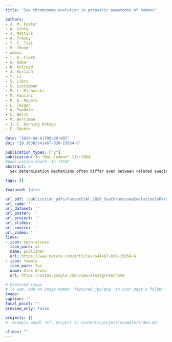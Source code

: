 ```yaml
---
title: "Sex chromosome evolution in parasitic nematodes of humans"

authors:
- J. M. Foster
- A. Grote
- J. Mattick
- A. Tracey
- Y. C. Tsai
- M. Chung
- admin
- T. A. Clark
- A. Geber
- N. Holroyd
- J. Korlach
- Y. Li
- S. Libro
- S. Lustigman
- M. L. Michalski
- M. Paulini
- M. B. Rogers
- L. Teigen
- A. Twaddle
- L. Welch
- M. Berriman
- J. C. Dunning Hotopp
- E. Ghedin

date: "2020-04-01T00:00:00Z"
doi: "10.1038/s41467-020-15654-6"

publication_types: ["2"]
publication: In *Nat Commun* 11\:1964
#publication_short: In *ICW*
abstract: >
  Sex determination mechanisms often differ even between related species yet the evolution of sex chromosomes remains poorly understood in all but a few model organisms. Some nematodes such as Caenorhabditis elegans have an XO sex determination system while others, such as the filarial parasite Brugia malayi, have an XY mechanism. We present a complete B. malayi genome assembly and define Nigon elements shared with C. elegans, which we then map to the genomes of other filarial species and more distantly related nematodes. We find a remarkable plasticity in sex chromosome evolution with several distinct cases of neo-X and neo-Y formation, X-added regions, and conversion of autosomes to sex chromosomes from which we propose a model of chromosome evolution across different nematode clades. The phylum Nematoda offers a new and innovative system for gaining a deeper understanding of sex chromosome evolution.

tags: []

featured: false

url_pdf: 'publication_pdfs/FosterEtAl_2020_SexChromosomeEvolutionInParasiticNematodesOfHumans_NatureCommunications.pdf'
url_code: ''
url_dataset: ''
url_poster: ''
url_project: ''
url_slides: ''
url_source: ''
url_video: ''
links:
- icon: open-access
  icon_pack: ai
  name: publisher
  url: https://www.nature.com/articles/s41467-020-15654-6
- icon: female
  icon_pack: fas
  name: Alex Grote
  url: https://sites.google.com/view/alextgrote/home

# Featured image
# To use, add an image named `featured.jpg/png` to your page's folder.
image:
caption: ''
focal_point: ""
preview_only: false

projects: []
#- example woudl ref. project in contents/project/example/index.md

slides: ""
---
```

